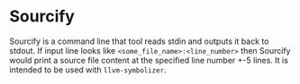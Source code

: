 # Sourcify

Sourcify is a command line that tool reads stdin and outputs it back to stdout.
If input line looks like `<some_file_name>:<line_number>` then Sourcify
would print a source file content at the specified line number +-5 lines.
It is intended to be used with `llvm-symbolizer`.
